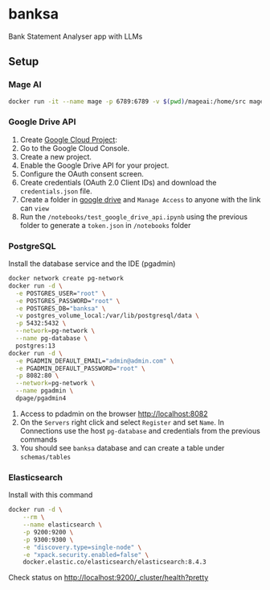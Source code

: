 # banksa
Bank Statement Analyser app with LLMs


## Setup

### Mage AI

```bash
docker run -it --name mage -p 6789:6789 -v $(pwd)/mageai:/home/src mageai/mageai mage start magic
```

### Google Drive API
1. Create [Google Cloud Project](https://console.cloud.google.com/):
2. Go to the Google Cloud Console.
3. Create a new project.
4. Enable the Google Drive API for your project.
5. Configure the OAuth consent screen.
6. Create credentials (OAuth 2.0 Client IDs) and download the `credentials.json` file.
7. Create a folder in [google drive](https://drive.google.com/) and `Manage Access` to anyone with the link can `view`
8. Run the `/notebooks/test_google_drive_api.ipynb` using the previous folder  to generate a `token.json` in `/notebooks` folder

### PostgreSQL

Install the database service and the IDE (pgadmin)

```bash
docker network create pg-network
docker run -d \
  -e POSTGRES_USER="root" \
  -e POSTGRES_PASSWORD="root" \
  -e POSTGRES_DB="banksa" \
  -v postgres_volume_local:/var/lib/postgresql/data \
  -p 5432:5432 \
  --network=pg-network \
  --name pg-database \
  postgres:13
docker run -d \
  -e PGADMIN_DEFAULT_EMAIL="admin@admin.com" \
  -e PGADMIN_DEFAULT_PASSWORD="root" \
  -p 8082:80 \
  --network=pg-network \
  --name pgadmin \
  dpage/pgadmin4
```

1. Access to pdadmin on the browser [http://localhost:8082](http://localhost:8082)
2. On the `Servers` right click and select `Register` and set `Name`. In Connections use the host `pg-database` and credentials from the previous commands
3. You should see `banksa` database and can create a table under `schemas/tables`


### Elasticsearch

Install with this command
```bash
docker run -d \
    --rm \
    --name elasticsearch \
    -p 9200:9200 \
    -p 9300:9300 \
    -e "discovery.type=single-node" \
    -e "xpack.security.enabled=false" \
    docker.elastic.co/elasticsearch/elasticsearch:8.4.3
```

Check status on [http://localhost:9200/_cluster/health?pretty](http://localhost:9200/_cluster/health?pretty)
